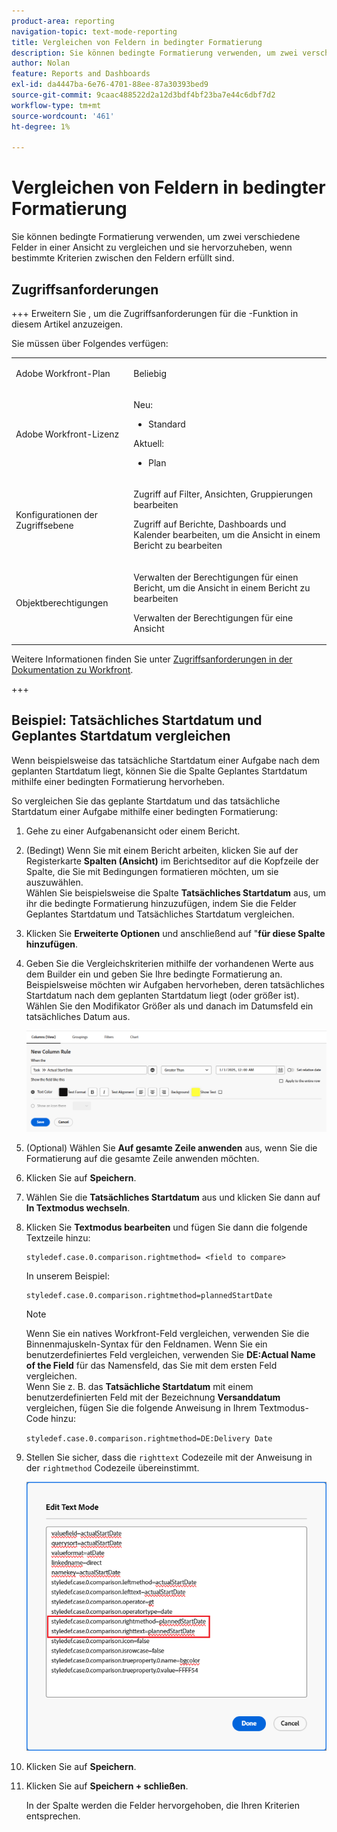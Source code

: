 ```yaml
---
product-area: reporting
navigation-topic: text-mode-reporting
title: Vergleichen von Feldern in bedingter Formatierung
description: Sie können bedingte Formatierung verwenden, um zwei verschiedene Felder in einer Ansicht zu vergleichen und sie hervorzuheben, wenn bestimmte Kriterien zwischen den Feldern erfüllt sind.
author: Nolan
feature: Reports and Dashboards
exl-id: da4447ba-6e76-4701-88ee-87a30393bed9
source-git-commit: 9caac488522d2a12d3bdf4bf23ba7e44c6dbf7d2
workflow-type: tm+mt
source-wordcount: '461'
ht-degree: 1%

---
```


# Vergleichen von Feldern in bedingter Formatierung

<!-- Audited: 1/2025 -->

Sie können bedingte Formatierung verwenden, um zwei verschiedene Felder in einer Ansicht zu vergleichen und sie hervorzuheben, wenn bestimmte Kriterien zwischen den Feldern erfüllt sind.

## Zugriffsanforderungen

+++ Erweitern Sie , um die Zugriffsanforderungen für die -Funktion in diesem Artikel anzuzeigen.

Sie müssen über Folgendes verfügen:

<table style="table-layout:auto"> 
 <col> 
 <col> 
 <tbody> 
  <tr> 
   <td role="rowheader">Adobe Workfront-Plan</td> 
   <td> <p>Beliebig</p> </td> 
  </tr> 
  <tr> 
   <td role="rowheader">Adobe Workfront-Lizenz</td> 
   <td> 
      <p>Neu:</p>
         <ul>
         <li><p>Standard</p></li>
         </ul>
      <p>Aktuell:</p>
         <ul>
         <li><p>Plan</p></li>
         </ul>
   </td> 
  </tr> 
  <tr> 
   <td role="rowheader">Konfigurationen der Zugriffsebene</td> 
   <td> <p>Zugriff auf Filter, Ansichten, Gruppierungen bearbeiten</p> <p>Zugriff auf Berichte, Dashboards und Kalender bearbeiten, um die Ansicht in einem Bericht zu bearbeiten</p></td> 
  </tr> 
  <tr> 
   <td role="rowheader">Objektberechtigungen</td> 
   <td> <p>Verwalten der Berechtigungen für einen Bericht, um die Ansicht in einem Bericht zu bearbeiten</p> <p>Verwalten der Berechtigungen für eine Ansicht</p></td> 
  </tr> 
 </tbody> 
</table>

Weitere Informationen finden Sie unter [Zugriffsanforderungen in der Dokumentation zu Workfront](/help/quicksilver/administration-and-setup/add-users/access-levels-and-object-permissions/access-level-requirements-in-documentation.md).

+++

## Beispiel: Tatsächliches Startdatum und Geplantes Startdatum vergleichen

Wenn beispielsweise das tatsächliche Startdatum einer Aufgabe nach dem geplanten Startdatum liegt, können Sie die Spalte Geplantes Startdatum mithilfe einer bedingten Formatierung hervorheben.

So vergleichen Sie das geplante Startdatum und das tatsächliche Startdatum einer Aufgabe mithilfe einer bedingten Formatierung:

1. Gehe zu einer Aufgabenansicht oder einem Bericht.
1. (Bedingt) Wenn Sie mit einem Bericht arbeiten, klicken Sie auf der Registerkarte **Spalten (Ansicht)** im Berichtseditor auf die Kopfzeile der Spalte, die Sie mit Bedingungen formatieren möchten, um sie auszuwählen.\
   Wählen Sie beispielsweise die Spalte **Tatsächliches Startdatum** aus, um ihr die bedingte Formatierung hinzuzufügen, indem Sie die Felder Geplantes Startdatum und Tatsächliches Startdatum vergleichen.

1. Klicken Sie **Erweiterte Optionen** und anschließend auf &quot;**für diese Spalte hinzufügen**.

1. Geben Sie die Vergleichskriterien mithilfe der vorhandenen Werte aus dem Builder ein und geben Sie Ihre bedingte Formatierung an.\
   Beispielsweise möchten wir Aufgaben hervorheben, deren tatsächliches Startdatum nach dem geplanten Startdatum liegt (oder größer ist). Wählen Sie den Modifikator Größer als und danach im Datumsfeld ein tatsächliches Datum aus.

   ![](assets/cond-format-1-350x84.png)

1. (Optional) Wählen Sie **Auf gesamte Zeile anwenden** aus, wenn Sie die Formatierung auf die gesamte Zeile anwenden möchten.
1. Klicken Sie auf **Speichern**.

1. Wählen Sie die **Tatsächliches Startdatum** aus und klicken Sie dann auf **In Textmodus wechseln**.

1. Klicken Sie **Textmodus bearbeiten** und fügen Sie dann die folgende Textzeile hinzu:

   ```
   styledef.case.0.comparison.rightmethod= <field to compare>
   ```

   In unserem Beispiel:

   ```
   styledef.case.0.comparison.rightmethod=plannedStartDate
   ```

   >[!NOTE]
   >
   >Wenn Sie ein natives Workfront-Feld vergleichen, verwenden Sie die Binnenmajuskeln-Syntax für den Feldnamen. Wenn Sie ein benutzerdefiniertes Feld vergleichen, verwenden Sie **DE:Actual Name of the Field** für das Namensfeld, das Sie mit dem ersten Feld vergleichen.\
   >Wenn Sie z. B. das **Tatsächliche Startdatum** mit einem benutzerdefinierten Feld mit der Bezeichnung **Versanddatum** vergleichen, fügen Sie die folgende Anweisung in Ihrem Textmodus-Code hinzu:
   >
   >`styledef.case.0.comparison.rightmethod=DE:Delivery Date`

1. Stellen Sie sicher, dass die `righttext` Codezeile mit der Anweisung in der `rightmethod` Codezeile übereinstimmt.

   ![](assets/cond-format-2-350x171.png)

1. Klicken Sie auf **Speichern**.
1. Klicken Sie auf **Speichern + schließen**.

   In der Spalte werden die Felder hervorgehoben, die Ihren Kriterien entsprechen.

